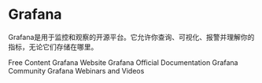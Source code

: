 # Grafana

Grafana是用于监控和观察的开源平台。它允许你查询、可视化、报警并理解你的指标，无论它们存储在哪里。

<ResourceGroupTitle>Free Content</ResourceGroupTitle>
<BadgeLink colorScheme='blue' badgeText='Framework Website' href='https://grafana.com/'>Grafana Website</BadgeLink>
<BadgeLink colorScheme='blue' badgeText='Read' href='https://grafana.com/docs/'>Grafana Official Documentation</BadgeLink>
<BadgeLink colorScheme='blue' badgeText='Read' href='https://community.grafana.com/'>Grafana Community</BadgeLink>
<BadgeLink badgeText='Course' colorScheme='green' href='https://grafana.com/videos/'>Grafana Webinars and Videos</BadgeLink>
